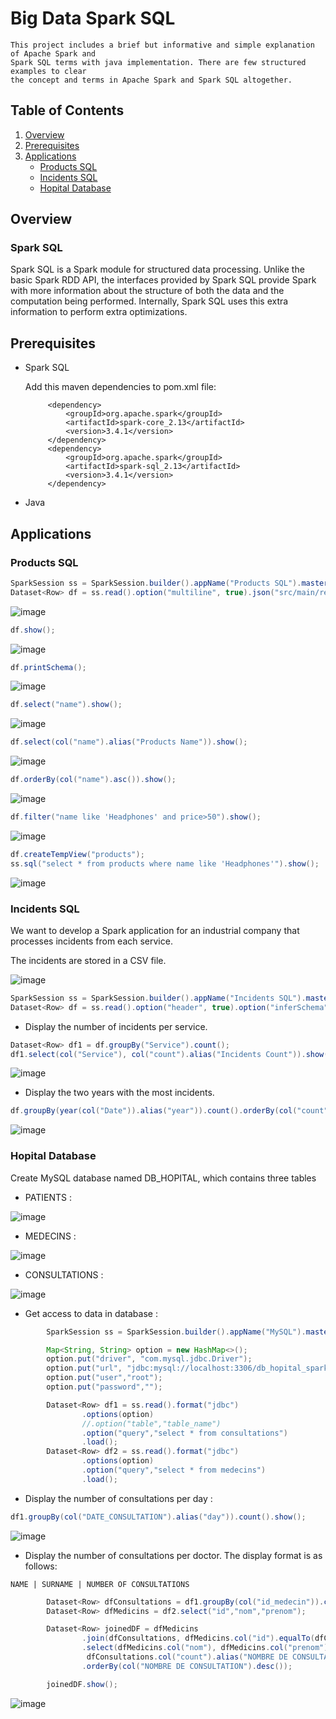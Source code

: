 # Big Data Spark SQL


```
This project includes a brief but informative and simple explanation of Apache Spark and
Spark SQL terms with java implementation. There are few structured examples to clear
the concept and terms in Apache Spark and Spark SQL altogether.
```

## Table of Contents
1. [Overview](#overview)
2. [Prerequisites](#prerequisites)
3. [Applications](#applications)
   * [Products SQL](#products-sql)
   * [Incidents SQL](#incidents-sql)
   * [Hopital Database](#hopital-database)


## Overview

### Spark SQL

Spark SQL is a Spark module for structured data processing. Unlike the basic Spark RDD API, the interfaces provided by Spark SQL provide Spark with more information about the structure of both the data and the computation being performed. Internally, Spark SQL uses this extra information to perform extra optimizations.

## Prerequisites

 * Spark SQL

   Add this maven dependencies to pom.xml file:
   
   ```maven
        <dependency>
            <groupId>org.apache.spark</groupId>
            <artifactId>spark-core_2.13</artifactId>
            <version>3.4.1</version>
        </dependency>
        <dependency>
            <groupId>org.apache.spark</groupId>
            <artifactId>spark-sql_2.13</artifactId>
            <version>3.4.1</version>
        </dependency>
   ```

 * Java

## Applications

### Products SQL

```java
SparkSession ss = SparkSession.builder().appName("Products SQL").master("local[*]").getOrCreate();
Dataset<Row> df = ss.read().option("multiline", true).json("src/main/resources/products.json");
```

![image](https://github.com/el-moudni-hicham/bigdata-spark-sql/assets/85403056/5a8c3ffa-3748-4dce-b16c-051d1029f8b6)

```java
df.show();
```

![image](https://github.com/el-moudni-hicham/bigdata-spark-sql/assets/85403056/736c66c5-a3ce-446e-83e0-297276e532fb)


```java
df.printSchema();
```

![image](https://github.com/el-moudni-hicham/bigdata-spark-sql/assets/85403056/fc9c279b-731f-499f-b0a8-aa016576bf0d)

```java
df.select("name").show();        
```

![image](https://github.com/el-moudni-hicham/bigdata-spark-sql/assets/85403056/2aae07ec-36da-474a-b26b-002b3b20c944)


```java
df.select(col("name").alias("Products Name")).show();
```

![image](https://github.com/el-moudni-hicham/bigdata-spark-sql/assets/85403056/782d2ee3-0f14-4f9f-9b3e-c86bf081bfa3)


```java
df.orderBy(col("name").asc()).show();
```

![image](https://github.com/el-moudni-hicham/bigdata-spark-sql/assets/85403056/6f68a29b-aab4-4a70-b009-fc2a3d74b1e0)


```java
df.filter("name like 'Headphones' and price>50").show();
```

![image](https://github.com/el-moudni-hicham/bigdata-spark-sql/assets/85403056/7057e067-ce9b-4566-8785-7ea9f678d340)


```java
df.createTempView("products");
ss.sql("select * from products where name like 'Headphones'").show();
```

![image](https://github.com/el-moudni-hicham/bigdata-spark-sql/assets/85403056/d5c1837d-dca5-4ab1-a63d-613f9f8ab234)


### Incidents SQL
We want to develop a Spark application for an industrial company that processes incidents from each service. 

The incidents are stored in a CSV file.

![image](https://github.com/el-moudni-hicham/bigdata-spark-sql/assets/85403056/a0119451-b944-4662-a07a-3ce56b89fa6e)

```java
SparkSession ss = SparkSession.builder().appName("Incidents SQL").master("local[*]").getOrCreate();
Dataset<Row> df = ss.read().option("header", true).option("inferSchema", true).csv("src/main/resources/incidents.csv");
```

* Display the number of incidents per service.

```java
Dataset<Row> df1 = df.groupBy("Service").count();
df1.select(col("Service"), col("count").alias("Incidents Count")).show();
```

![image](https://github.com/el-moudni-hicham/bigdata-spark-sql/assets/85403056/34972b5f-83c0-4720-8186-60733427a6cb)

* Display the two years with the most incidents.

```java
df.groupBy(year(col("Date")).alias("year")).count().orderBy(col("count").desc()).limit(2).show();
```

![image](https://github.com/el-moudni-hicham/bigdata-spark-sql/assets/85403056/80354378-c621-45ac-8f09-a12ea7eed294)

### Hopital Database

 Create MySQL database named DB_HOPITAL, which contains three tables 
 
 * PATIENTS :

![image](https://github.com/el-moudni-hicham/bigdata-spark-sql/assets/85403056/12cd8ab1-d6d5-4f85-b1d7-5162608c6b83)

 * MEDECINS :

![image](https://github.com/el-moudni-hicham/bigdata-spark-sql/assets/85403056/23e115fb-f9ed-42a0-a1b8-5d6ce0fe332c)

 * CONSULTATIONS :

![image](https://github.com/el-moudni-hicham/bigdata-spark-sql/assets/85403056/3a488794-074a-4189-89bf-7969e8a8674b)

* Get access to data in database :
  
```java
        SparkSession ss = SparkSession.builder().appName("MySQL").master("local[*]").getOrCreate();

        Map<String, String> option = new HashMap<>();
        option.put("driver", "com.mysql.jdbc.Driver");
        option.put("url", "jdbc:mysql://localhost:3306/db_hopital_spark");
        option.put("user","root");
        option.put("password","");

        Dataset<Row> df1 = ss.read().format("jdbc")
                .options(option)
                //.option("table","table_name")
                .option("query","select * from consultations")
                .load();
        Dataset<Row> df2 = ss.read().format("jdbc")
                .options(option)
                .option("query","select * from medecins")
                .load();
```

* Display the number of consultations per day :

```java
df1.groupBy(col("DATE_CONSULTATION").alias("day")).count().show();
```

![image](https://github.com/el-moudni-hicham/bigdata-spark-sql/assets/85403056/9dfd46f1-5606-46d7-91d8-b24a300b631c)


* Display the number of consultations per doctor. The display format is as follows:

`NAME | SURNAME | NUMBER OF CONSULTATIONS`

```java
        Dataset<Row> dfConsultations = df1.groupBy(col("id_medecin")).count();
        Dataset<Row> dfMedicins = df2.select("id","nom","prenom");

        Dataset<Row> joinedDF = dfMedicins
                .join(dfConsultations, dfMedicins.col("id").equalTo(dfConsultations.col("id_medecin")), "inner")
                .select(dfMedicins.col("nom"), dfMedicins.col("prenom"),
                 dfConsultations.col("count").alias("NOMBRE DE CONSULTATION"))
                .orderBy(col("NOMBRE DE CONSULTATION").desc());

        joinedDF.show();
```

![image](https://github.com/el-moudni-hicham/bigdata-spark-sql/assets/85403056/a20eaf6d-cdaf-4864-a2e9-8122f7724aab)

